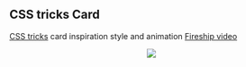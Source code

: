 ## CSS tricks Card

[CSS tricks](https://css-tricks.com/) card inspiration style and animation
[Fireship video](https://www.youtube.com/watch?v=29deL9MFfWc&pp=wgIECgIIAQ==)

<p align="center">
  <img src="demo/card.gif">
</p>
